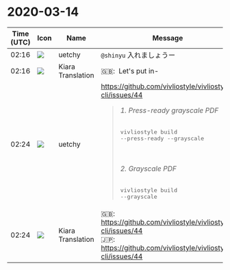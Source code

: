 # 2020-03-14

|Time (UTC)|Icon|Name|Message|
|---|---|---|---|
|02:16|![](https://avatars.slack-edge.com/2020-01-22/916403977808_18dc4c6c299ded1b6018_72.png)|uetchy|`@shinyu` 入れましょうー|
|02:16|![](https://avatars.slack-edge.com/2019-08-21/732685848020_f3f20736795184660348_72.png)|Kiara Translation|🇬🇧:  Let's put in-|
|02:24|![](https://avatars.slack-edge.com/2020-01-22/916403977808_18dc4c6c299ded1b6018_72.png)|uetchy|<https://github.com/vivliostyle/vivliostyle-cli/issues/44><br><blockquote>*1. Press-ready grayscale PDF*<br><br><pre>vivliostyle build --press-ready --grayscale<br></pre><br><br>*2. Grayscale PDF*<br><br><pre>vivliostyle build --grayscale<br></pre></blockquote>|
|02:24|![](https://avatars.slack-edge.com/2019-08-21/732685848020_f3f20736795184660348_72.png)|Kiara Translation|🇬🇧: <https://github.com/vivliostyle/vivliostyle-cli/issues/44><br>🇯🇵: <https://github.com/vivliostyle/vivliostyle-cli/issues/44>|
